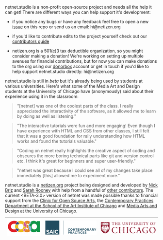 netnet.studio is a non-profit open-source project and needs all the help it can get! There are different ways you can help support it's development:

- if you notice any bugs or have any feedback feel free to open a new [issue](https://github.com/netizenorg/netnet.studio/issues) on this repo or send us an email: h<span></span>i@net<span></span>izen.org

- if you'd like to contribute edits to the project yourself check out our [contributors guide](https://github.com/netizenorg/netnet.studio/tree/main/docs/developers/README.md)

- netizen.org is a 501(c)3 tax deductible organization, so you might consider making a donation! We're working on setting up multiple avenues for financial contributions, but for now you can make donations to the org using our [donorbox](https://donorbox.org/netizen) account or get in touch if you'd like to help support netnet.studio directly: h<span></span>i@net<span></span>izen.org

netnet.studio is still in *beta* but it's already being used by students at various universities. Here's what some of the Media Art and Design students at the University of Chicago have (anonymously) said about their experience using it in the classroom:

> "[netnet] was one of the coolest parts of the class. I really appreciated the interactivity of the software, as it allowed me to learn by doing as well as listening."

> "The interactive tutorials were fun and more engaging! Even though I have experience with HTML and CSS from other classes, I still felt that it was a good foundation for rally understanding how HTML works and found the tutorials valuable."

> "Coding on netnet really highlights the creative aspect of coding and obscures the more boring technical parts like git and version control etc. I think it's great for beginners and super user-friendly."

> "netnet was great because I could see all of my changes take place immediately [this] allowed me to experiment more."


netnet.studio is a <a href="http://netizen.org" target="_blank">netizen.org</a> project being designed and developed by <a href="http://nickbriz.com/" target="_blank">Nick Briz</a> and <a href="https://www.sarahrooney.net/" target="_blank">Sarah Rooney</a> with help from a handful of [other contributors](https://github.com/netizenorg/netnet.studio/graphs/contributors). The current <BETA-3.0> version of netnet was made possible thanks to financial support from the <a href="http://clinicopensourcearts.com/" target="_blank">Clinic for Open Source Arts</a>, the <a href="https://www.saic.edu/academics/departments/contemporary-practices" target="_blank">Contemporary Practices Department at the School of the Art Institute of Chicago</a> and <a href="https://cms.uchicago.edu/undergraduate/major-minor/minor-media-arts-and-design" target="_blank">Media Arts and Design at the University of Chicago</a>.

| [![cosa](cosa.png)](http://clinicopensourcearts.com/) | [![saic](saic.png)](https://www.saic.edu/academics/departments/contemporary-practices) | [![uchicago](uchicago.png)](https://cms.uchicago.edu/undergraduate/major-minor/minor-media-arts-and-design) |
|:---:|:---:|:---:|
